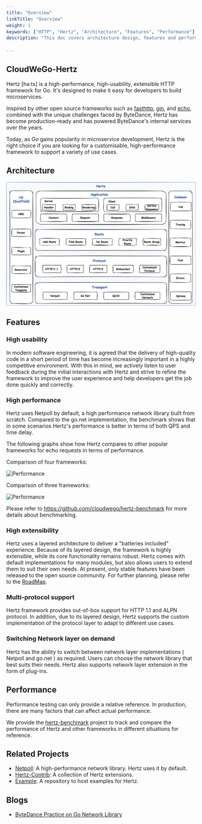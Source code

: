 ```yaml
---
title: "Overview"
linkTitle: "Overview"
weight: 1
keywords: ["HTTP", "Hertz", "Architecture", "Features", "Performance"]
description: "This doc covers architecture design, features and performance of Hertz."

---
```


## CloudWeGo-Hertz
Hertz [həːts] is a high-performance, high-usability, extensible HTTP framework for Go. It's designed to make it easy for developers to build microservices.

Inspired by other open source frameworks such as [fasthttp](https://github.com/valyala/fasthttp), [gin](https://github.com/gin-gonic/gin), and [echo](https://github.com/labstack/echo), 
combined with the unique challenges faced by ByteDance, Hertz has become production-ready and has powered ByteDance's internal services over the years.

Today, as Go gains popularity in microservice development, Hertz is the right choice if you are looking for a customisable, high-performance framework to support a variety of use cases.

## Architecture
![HERTZ](/img/docs/hertz.png)

## Features
### High usability

In modern software engineering, it is agreed that the delivery of high-quality code in a short period of time has become increasingly important in a highly competitive environment.
With this in mind, we actively listen to user feedback during the initial interactions with Hertz and strive to refine the framework to improve the user experience and help developers get the job done quickly and correctly.

### High performance

Hertz uses Netpoll by default, a high performance network library built from scratch. Compared to the go.net implementation, the benchmark shows that in some scenarios Hertz's performance is better in terms of both QPS and time delay.

The following graphs show how Hertz compares to other popular frameworks for echo requests in terms of performance.

Comparison of four frameworks:

![Performance](/img/docs/hertz-performance-4.png)

Comparison of three frameworks:

![Performance](/img/docs/hertz-performance-3.png)

Please refer to https://github.com/cloudwego/hertz-benchmark for more details about benchmarking.

### High extensibility

Hertz uses a layered architecture to deliver a "batteries included" experience. Because of its layered design, the framework is highly extensible, while its core functionality remains robust. 
Hertz comes with default implementations for many modules, but also allows users to extend them to suit their own needs. At present, only stable features have been released to the open source community. 
For further planning, please refer to the [RoadMap](https://github.com/cloudwego/hertz/blob/main/ROADMAP.md).

### Multi-protocol support

Hertz framework provides out-of-box support for HTTP 1.1 and ALPN protocol. In addition, due to its layered design, Hertz supports the custom implementation of the protocol layer to adapt to different use cases.

### Switching Network layer on demand

Hertz has the ability to switch between network layer implementations ( Netpoll and go.net ) as required. Users can choose the network library that best suits their needs. Hertz also supports network layer extension in the form of plug-ins.

## Performance

Performance testing can only provide a relative reference. In production, there are many factors that can affect actual performance.

We provide the [hertz-benchmark](https://github.com/cloudwego/hertz-benchmark) project to track and compare the performance of Hertz and other frameworks in different situations for reference.

## Related Projects
- [Netpoll](https://github.com/cloudwego/netpoll): A high-performance network library. Hertz uses it by default.
- [Hertz-Contrib](https://github.com/hertz-contrib): A collection of Hertz extensions.
- [Example](https://github.com/cloudwego/hertz-examples): A repository to host examples for Hertz.

## Blogs
- [ByteDance Practice on Go Network Library](/blog/2020/05/24/bytedance-practices-on-go-network-library/)
